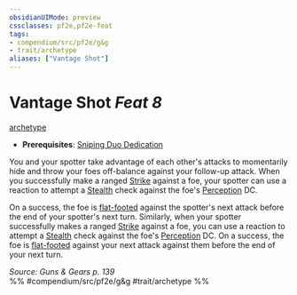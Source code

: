 ```yaml
---
obsidianUIMode: preview
cssclasses: pf2e,pf2e-feat
tags:
- compendium/src/pf2e/g&g
- trait/archetype
aliases: ["Vantage Shot"]
---
```

# Vantage Shot  *Feat 8*  
[archetype](rules/traits/archetype.md "Archetype Feat Trait")  

- **Prerequisites**: [Sniping Duo Dedication](compendium/feats/sniping-duo-dedication-g-g.md)

You and your spotter take advantage of each other's attacks to momentarily hide and throw your foes off-balance against your follow-up attack. When you successfully make a ranged [Strike](rules/actions/strike.md) against a foe, your spotter can use a reaction to attempt a [Stealth](compendium/skills.md#Stealth) check against the foe's [Perception](compendium/skills.md#Perception) DC.

On a success, the foe is [flat-footed](rules/conditions.md#Flat-footed) against the spotter's next attack before the end of your spotter's next turn. Similarly, when your spotter successfully makes a ranged [Strike](rules/actions/strike.md) against a foe, you can use a reaction to attempt a [Stealth](compendium/skills.md#Stealth) check against the foe's [Perception](compendium/skills.md#Perception) DC. On a success, the foe is [flat-footed](rules/conditions.md#Flat-footed) against your next attack against them before the end of your next turn.

*Source: Guns & Gears p. 139*  
%% #compendium/src/pf2e/g&g #trait/archetype %%